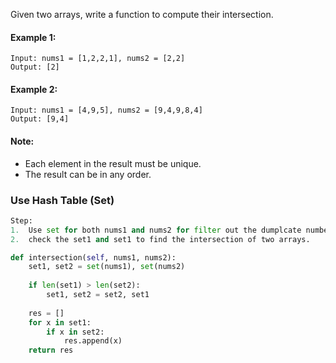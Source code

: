 Given two arrays, write a function to compute their intersection.

#### Example 1:
```
Input: nums1 = [1,2,2,1], nums2 = [2,2]
Output: [2]
```

#### Example 2:
```
Input: nums1 = [4,9,5], nums2 = [9,4,9,8,4]
Output: [9,4]
```

#### Note:
  * Each element in the result must be unique.
  * The result can be in any order.

### Use Hash Table (Set)
```python
Step:
1.  Use set for both nums1 and nums2 for filter out the dumplcate numbers
2.  check the set1 and set1 to find the intersection of two arrays.

def intersection(self, nums1, nums2):
    set1, set2 = set(nums1), set(nums2)
    
    if len(set1) > len(set2):
        set1, set2 = set2, set1
    
    res = []
    for x in set1:
        if x in set2:
            res.append(x)
    return res
```

